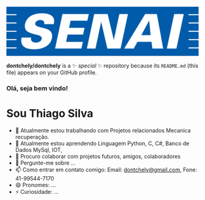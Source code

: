 ![logo](https://github.com/dontchely/dontchely/blob/main/senai-logo-3.png)

**dontchely/dontchely** is a ✨ _special_ ✨ repository because its `README.md` (this file) appears on your GitHub profile.

### Olá, seja bem vindo!
      
  # Sou Thiago Silva 
  
- 🔭 Atualmente estou trabalhando com Projetos relacionados Mecanica recuperação. 
- 🌱 Atualmente estou aprendendo Linguagem Python, C, C#, Banco de Dados MySql, IOT,   
- 👯 Procuro colaborar com projetos futuros, amigos, colaboradores 
- 💬 Pergunte-me sobre ... 
- 📫 Como entrar em contato comigo: Email: dontchely@gmail.com, Fone: 41-99544-7170 
- 😄 Pronomes: ...
- ⚡ Curiosidade: ...

